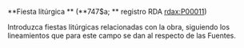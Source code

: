 **Fiesta litúrgica ** (**747$a; ** registro RDA [rdax:P00011](http://www.rdaregistry.info/Elements/x/#P00011))

Introduzca fiestas litúrgicas relacionadas con la obra, siguiendo los lineamientos que para este campo se dan al respecto de las Fuentes.